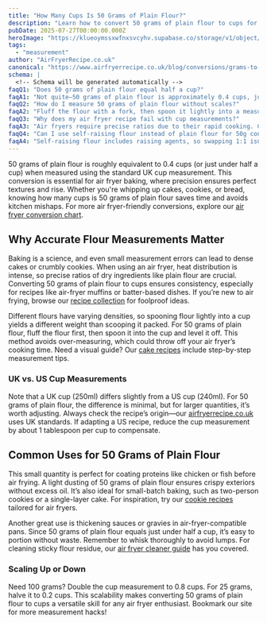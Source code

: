 ```yaml
---
title: "How Many Cups Is 50 Grams of Plain Flour?"
description: "Learn how to convert 50 grams of plain flour to cups for perfect baking every time. Get precise measurements and air fryer-friendly tips!"
pubDate: 2025-07-27T00:00:00.000Z
heroImage: "https://klueoymssxwfnxsvcyhv.supabase.co/storage/v1/object/public/Shmucket/how-many-cups-is-50-grams-of-plain-flour.webp"
tags:
  - "measurement"
author: "AirFryerRecipe.co.uk"
canonical: "https://www.airfryerrecipe.co.uk/blog/conversions/grams-to-cups/how-many-cups-is-50-grams-of-plain-flour"
schema: |
  <!-- Schema will be generated automatically -->
faqQ1: "Does 50 grams of plain flour equal half a cup?"
faqA1: "Not quite—50 grams of plain flour is approximately 0.4 cups, just under half a cup. The exact amount depends on how the flour is scooped and levelled. For air fryer recipes, we recommend weighing for accuracy."
faqQ2: "How do I measure 50 grams of plain flour without scales?"
faqA2: "Fluff the flour with a fork, then spoon it lightly into a measuring cup. Level off the excess with a knife for the closest approximation. For consistent results in air frying, investing in a kitchen scale is best."
faqQ3: "Why does my air fryer recipe fail with cup measurements?"
faqA3: "Air fryers require precise ratios due to their rapid cooking. Cup measurements can vary, leading to dry or dense results. Converting 50 grams of plain flour to weight ensures reliability. Check our conversion chart for help."
faqQ4: "Can I use self-raising flour instead of plain flour for 50g conversions?"
faqA4: "Self-raising flour includes raising agents, so swapping 1:1 isn’t recommended. For 50 grams of plain flour, stick to plain unless the recipe specifies otherwise. Our <a href=https://www.airfryerrecipe.co.uk/recipe-category/cakes>cake category</a> has adjusted recipes for both types."
---
```

<p>50 grams of plain flour is roughly equivalent to 0.4 cups (or just under half a cup) when measured using the standard UK cup measurement. This conversion is essential for air fryer baking, where precision ensures perfect textures and rise. Whether you're whipping up cakes, cookies, or bread, knowing how many cups is 50 grams of plain flour saves time and avoids kitchen mishaps. For more air fryer-friendly conversions, explore our <a href=https://www.airfryerrecipe.co.uk/air-fryer-conversion-chart>air fryer conversion chart</a>.</p>  

<h2>Why Accurate Flour Measurements Matter</h2>  
<p>Baking is a science, and even small measurement errors can lead to dense cakes or crumbly cookies. When using an air fryer, heat distribution is intense, so precise ratios of dry ingredients like plain flour are crucial. Converting 50 grams of plain flour to cups ensures consistency, especially for recipes like air-fryer muffins or batter-based dishes. If you’re new to air frying, browse our <a href=https://www.airfryerrecipe.co.uk/recipes>recipe collection</a> for foolproof ideas.</p>  

<p>Different flours have varying densities, so spooning flour lightly into a cup yields a different weight than scooping it packed. For 50 grams of plain flour, fluff the flour first, then spoon it into the cup and level it off. This method avoids over-measuring, which could throw off your air fryer’s cooking time. Need a visual guide? Our <a href=https://www.airfryerrecipe.co.uk/recipe-category/cakes>cake recipes</a> include step-by-step measurement tips.</p>  

<h3>UK vs. US Cup Measurements</h3>  
<p>Note that a UK cup (250ml) differs slightly from a US cup (240ml). For 50 grams of plain flour, the difference is minimal, but for larger quantities, it’s worth adjusting. Always check the recipe’s origin—our <a href=https://www.airfryerrecipe.co.uk>airfryerrecipe.co.uk</a> uses UK standards. If adapting a US recipe, reduce the cup measurement by about 1 tablespoon per cup to compensate.</p>  

<h2>Common Uses for 50 Grams of Plain Flour</h2>  
<p>This small quantity is perfect for coating proteins like chicken or fish before air frying. A light dusting of 50 grams of plain flour ensures crispy exteriors without excess oil. It’s also ideal for small-batch baking, such as two-person cookies or a single-layer cake. For inspiration, try our <a href=https://www.airfryerrecipe.co.uk/recipe-category/cookies>cookie recipes</a> tailored for air fryers.</p>  

<p>Another great use is thickening sauces or gravies in air-fryer-compatible pans. Since 50 grams of plain flour equals just under half a cup, it’s easy to portion without waste. Remember to whisk thoroughly to avoid lumps. For cleaning sticky flour residue, our <a href=https://www.airfryerrecipe.co.uk/air-fryer-cleaner>air fryer cleaner guide</a> has you covered.</p>  

<h3>Scaling Up or Down</h3>  
<p>Need 100 grams? Double the cup measurement to 0.8 cups. For 25 grams, halve it to 0.2 cups. This scalability makes converting 50 grams of plain flour to cups a versatile skill for any air fryer enthusiast. Bookmark our site for more measurement hacks!</p>
